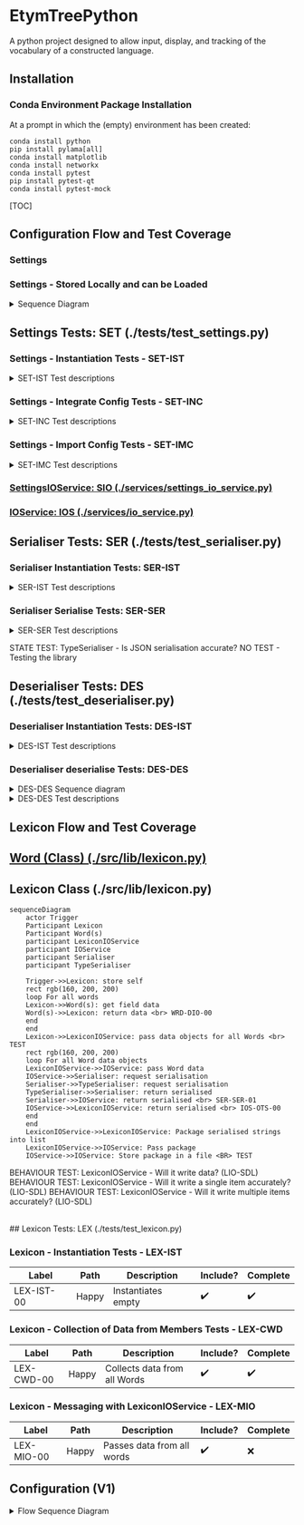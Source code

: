 <style>.mermaid svg { height: auto; }</style>

# EtymTreePython
A python project designed to allow input, display, and tracking of the vocabulary of a constructed language.

## Installation

### Conda Environment Package Installation
At a prompt in which the (empty) environment has been created:
```
conda install python
pip install pylama[all]
conda install matplotlib
conda install networkx
conda install pytest
pip install pytest-qt
conda install pytest-mock
```

[TOC]

## Configuration Flow and Test Coverage

### Settings

### Settings - Stored Locally and can be Loaded
<details>
    <summary>Sequence Diagram</summary>

```mermaid
sequenceDiagram
    actor Config
    Participant Settings
    participant SettingsIOService
    participant IOService
    participant Deserialiser
    participant TypeDeserialiser
    
    rect rgb(246, 237, 179)
    Config->>Settings: import_config()
    end

    rect rgb(172, 236, 174)
    Settings->>SettingsIOService: import_config()
    end

    rect rgb(253, 194, 235)
    SettingsIOService->>IOService: deserialise_stored()
    end

    activate IOService
    
    rect rgb(195, 187, 236)
    IOService->>IOService: read() data from file <br> IOS-RDF-00
    end
    
    rect rgb(248, 222, 203)
    IOService->>IOService: deserialise_string_to_obj(data) <br> IOS-STO-00
    end
    
    rect rgb(195, 239, 252)
    IOService->>Deserialiser: deserialise(data)
    end
    
    deactivate IOService
    
    rect rgb(215, 245, 211)
    Deserialiser->>TypeDeserialiser: !X! deserialise(data)
    end

    activate TypeDeserialiser
    Note over TypeDeserialiser: data to dict
    rect rgb(200, 200, 200)
    TypeDeserialiser->>Deserialiser: return dict
    end
    deactivate TypeDeserialiser

    rect rgb(195, 239, 252)
    Deserialiser->>IOService: return dict <br> DES-DES-01
    end

    rect rgb(253, 194, 235)
    IOService->>SettingsIOService: return dict <br> IOS-DSS-01
    end

    rect rgb(172, 236, 174)
    SettingsIOService->>Settings: return dict <br> SIO-IMC-00
    end

    rect rgb(100, 200, 236)
    activate Settings
    Settings->>Settings: integrate_config() <br> SET-INC-02
    end
    deactivate Settings
    
    rect rgb(246, 237, 179)
    Settings ->> Config: UPDATED <br> SET-IMC-00
    end
```

</details>

## Settings Tests: SET (./tests/test_settings.py)

### Settings - Instantiation Tests - SET-IST
<details>
    <summary>SET-IST Test descriptions</summary>
| Label | Path | Description | Include? | Complete
|-|-|-|-|-|
| SET-IST-00 | Happy | Instantiates empty | :heavy_check_mark: | :heavy_check_mark:
| SET-IST-01 | Happy | Instantiates with configuration | :heavy_check_mark: | :heavy_check_mark:
| SET-IST-02 | Happy | Instantiates with context | :heavy_check_mark: | :heavy_check_mark:
</details>

### Settings - Integrate Config Tests - SET-INC
<details>
    <summary>SET-INC Test descriptions</summary>
| Label | Path | Description | Include? | Complete
|-|-|-|-|-|
| SET-INC-00 | Happy | Clean integrates passed config values | :heavy_check_mark: | :heavy_check_mark:
| SET-INC-01 | Happy | Integrates empty config | :heavy_check_mark: | :heavy_check_mark:
| SET-INC-02 | Happy | Integrates config values with overwriting| :heavy_check_mark: | :heavy_check_mark:
| SET-INC-03 | Sad | Throws if integrating None | :heavy_check_mark: | :heavy_check_mark:
| SET-INC-04 | Bad | Throws if parameter is invalid | :heavy_check_mark: | :heavy_check_mark:
</details>

### Settings - Import Config Tests - SET-IMC
<details>
    <summary>SET-IMC Test descriptions</summary>
| Label | Path | Description | Include? | Complete
|-|-|-|-|-|
| SET-IMC-00 | Happy | Returns an integrated object from a valid filename | :heavy_check_mark: | :heavy_check_mark:
</details>

### [SettingsIOService: SIO (./services/settings_io_service.py)](https://github.com/JonOfScience/etym_tree_python/wiki/SettingsIOService-Class)

### [IOService: IOS (./services/io_service.py)](https://github.com/JonOfScience/etym_tree_python/wiki/IOService-Class)

## Serialiser Tests: SER (./tests/test_serialiser.py)

### Serialiser Instantiation Tests: SER-IST

<details>
    <summary>SER-IST Test descriptions</summary>

| Label | Path | Description | Include? | Complete
|-|-|-|-|-|
| SER-IST-00 | Happy | Instantiates with a DataFormat specified | :heavy_check_mark: | :heavy_check_mark:
| SER-IST-01 | Sad | Throws on empty instantiation | :heavy_check_mark: | :heavy_check_mark:

</details>


### Serialiser Serialise Tests: SER-SER

<details>
    <summary>SER-SER Test descriptions</summary>

| Label | Path | Description | Include? | Complete
|-|-|-|-|-|
| SER-SER-00 | Bad | Throws on serialise with invalid DataFormat | :heavy_check_mark: | :heavy_check_mark:
| SER-SER-01 | Happy | Returns valid JSON string for object | :heavy_check_mark: | :heavy_check_mark:
| SER-SER-02 | Happy | Returns empty string for empty object | :heavy_check_mark: | :heavy_check_mark:
| SER-SER-03 | Sad | Throws with None input | :heavy_check_mark: | :heavy_check_mark:

</details>

STATE TEST: TypeSerialiser - Is JSON serialisation accurate? NO TEST - Testing the library

## Deserialiser Tests: DES (./tests/test_deserialiser.py)

### Deserialiser Instantiation Tests: DES-IST

<details>
    <summary>DES-IST Test descriptions</summary>

| Label | Path | Description | Include? | Complete
|-|-|-|-|-|
| DES-IST-00 | Happy | Instantiates with a DataFormat specified | :heavy_check_mark: | :heavy_check_mark:
| DES-IST-01 | Sad | Throws on empty instantiation | :heavy_check_mark: | :heavy_check_mark:

</details>

### Deserialiser deserialise Tests: DES-DES

<details>
    <summary>DES-DES Sequence diagram</summary>

```mermaid
sequenceDiagram
    actor Test
    participant Deserialiser
    participant TypeDeserialiser

    rect rgb(200, 200, 200)
    Test->>Deserialiser: deserialise(data)
    end

    rect rgb(200, 200, 200)
    Deserialiser->>TypeDeserialiser: deserialise(data)
    end

    rect rgb(200, 200, 200)
    activate TypeDeserialiser
    Note over TypeDeserialiser: data to dict
    TypeDeserialiser->>Deserialiser: return dict
    end
    deactivate TypeDeserialiser

    rect rgb(200, 255, 150)
    Deserialiser->>Test: return dict <br> DES-DES-01
    end
```

</details>

<details>
    <summary>DES-DES Test descriptions</summary>

| Label | Path | Description | Include? | Complete
|-|-|-|-|-|
| DES-DES-00 | Bad | Throws on deserialise with invalid DataFormat | :heavy_check_mark: | :heavy_check_mark:
| DES-DES-01 | Happy | Returns deserialised object from valid JSON string | :heavy_check_mark: | :heavy_check_mark:
| DES-DES-02 | Happy | Returns empty object from empty string | :heavy_check_mark: | :heavy_check_mark:
| DES-DES-03 | Sad | Throws with None input | :heavy_check_mark: | :heavy_check_mark:

</details>

## Lexicon Flow and Test Coverage

## [Word (Class) (./src/lib/lexicon.py)](https://github.com/JonOfScience/etym_tree_python/wiki/Classes:-Word)

## Lexicon Class (./src/lib/lexicon.py)


```mermaid
sequenceDiagram
    actor Trigger
    Participant Lexicon
    Participant Word(s)
    participant LexiconIOService
    participant IOService
    participant Serialiser
    participant TypeSerialiser
    
    Trigger->>Lexicon: store self
    rect rgb(160, 200, 200)
    loop For all words
    Lexicon->>Word(s): get field data
    Word(s)->>Lexicon: return data <br> WRD-DIO-00
    end
    end
    Lexicon->>LexiconIOService: pass data objects for all Words <br> TEST
    rect rgb(160, 200, 200)
    loop For all Word data objects
    LexiconIOService->>IOService: pass Word data
    IOService->>Serialiser: request serialisation
    Serialiser->>TypeSerialiser: request serialisation
    TypeSerialiser->>Serialiser: return serialised
    Serialiser->>IOService: return serialised <br> SER-SER-01
    IOService->>LexiconIOService: return serialised <br> IOS-OTS-00
    end
    end
    LexiconIOService->>LexiconIOService: Package serialised strings into list
    LexiconIOService->>IOService: Pass package
    IOService->>IOService: Store package in a file <BR> TEST
```

BEHAVIOUR TEST: LexiconIOService - Will it write data? (LIO-SDL)
BEHAVIOUR TEST: LexiconIOService - Will it write a single item accurately? (LIO-SDL)
BEHAVIOUR TEST: LexiconIOService - Will it write multiple items accurately? (LIO-SDL)


<BR>
## Lexicon Tests: LEX (./tests/test_lexicon.py)

### Lexicon - Instantiation Tests - LEX-IST

| Label | Path | Description | Include? | Complete
|-|-|-|-|-|
| LEX-IST-00 | Happy | Instantiates empty | :heavy_check_mark: | :heavy_check_mark:

### Lexicon - Collection of Data from Members Tests - LEX-CWD
| Label | Path | Description | Include? | Complete
|-|-|-|-|-|
| LEX-CWD-00 | Happy | Collects data from all Words | :heavy_check_mark: | :heavy_check_mark:

### Lexicon - Messaging with LexiconIOService - LEX-MIO
| Label | Path | Description | Include? | Complete
|-|-|-|-|-|
| LEX-MIO-00 | Happy | Passes data from all words | :heavy_check_mark: | :x:


## Configuration (V1)
<details>
    <summary>Flow Sequence Diagram</summary>
```mermaid
sequenceDiagram
    actor Config
    Participant Settings
    participant ConfigService
    participant IOService
    participant Deserialiser
    participant TypeDeserialiser
    
    rect rgb(200, 200, 200)
    Config->>Settings: import_config() CM_IC_0
    end

    rect rgb(200, 255, 150)
    Settings->>ConfigService: import_config() CM_IC_1
    end

    rect rgb(200, 255, 150)
    ConfigService->>IOService: deserialise_stored() CM_IC_2
    end

    activate IOService
    
    rect rgb(200, 255, 150)
    IOService->>IOService: read() data from file CM_IC_3
    end
    
    rect rgb(200, 255, 150)
    IOService->>IOService: deserialise_string_to_obj(data) CM_IC_4
    end
    
    rect rgb(200, 255, 150)
    IOService->>Deserialiser: deserialise(data) CM_IC_5
    end
    
    deactivate IOService
    
    rect rgb(200, 255, 150)
    Deserialiser->>TypeDeserialiser: deserialise(data) CMI_IC_6
    end

    rect rgb(200, 255, 150)
    activate TypeDeserialiser
    Note over TypeDeserialiser: data to dict
    TypeDeserialiser->>Deserialiser: return dict CM_IC_7
    end
    deactivate TypeDeserialiser

    rect rgb(200, 255, 150)
    Deserialiser->>IOService: return dict CM_IC_8
    end

    rect rgb(200, 255, 150)
    IOService->>ConfigService: return dict CM_IC_9
    end

    rect rgb(200, 200, 200)
    ConfigService->>Settings: return dict CM_IC_10
    end

    rect rgb(200, 255, 150)
    activate Settings
    Settings->>Settings: integrate_config() CM_IC_11
    end
    deactivate Settings
    
    rect rgb(200, 255, 150)
    Settings ->> Config: UPDATED CM_IC_12
    end
```

| Test Code | Information |
|-|-|
| CM_IC_0 | 
| |
| **CM_IC_1** | GivenEmptySettings
| | cm_ic_1_a_request_to_import_configuration_options_is_passed_on
| |
| **CM_IC_2** | GivenANewConfigService
| | CM_IC_2_AServiceWillCallDeserialiseStoredOnImport
| |
| **CM_IC_3** | GivenANewIOService
| | CM_IC_3_TheServiceCallsReadOnDeserialise
| |
| **CM_IC_4** | GivenANewIOService
| | CM_IC_4_TheServiceCallsDeserialiseStringToObjectOnDeserialise 
| |
| **CM_IC_5** | GivenAnIOServiceInJSONFormat
| | CM_IC_5_TheServiceWillCallDeserializeString
| |
| **CM_IC_6** | GivenADeserialiserInJSONFormat
| | CM_IC_6_AJSONDeserialiserIsCalled
| |
| **CM_IC_7** | GivenADeserialiserInJSONFormat 
| | CM_IC_7_AJSONStringCanBeDeserialised |
| |
| **CM_IC_8** | GivenADeserialiserInJSONFormat 
| | test_CM_IC_8_TheServiceWillDeserialiseAStoredString
| |
| **CM_IC_9** | GivenANewConfigService:
| | CM_IC_9_AServiceReturnADeserialisedObjectOnImport
| |
| **CM_IC_10** | GivenANewConfigManager
| | CM_IC_10_ImportConfigReturnsAConfigDictionary
| |
| **CM_IC_11** | GivenEmptySettings
| | test_when_a_valid_id_is_specified_then_the_expected_setting_value_is_returned
| |
| **CM_IC_12** | GivenAnExistingConfiguration
| | cm_ic_12_base_entries_are_overwritten_when_importing_config
</details>